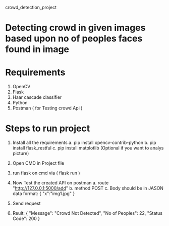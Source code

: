 crowd_detection_project
# Detecting crowd in given images based upon no of peoples faces found in image 
 
# Requirements
1. OpenCV
2. Flask
3. Haar cascade classifier
4. Python
5. Postman ( for Testing crowd Api )

# Steps to run project

1. Install all the requirements
a. pip install opencv-contrib-python
b. pip install flask_restful
c. pip install matplotlib (Optional if you want to analys picture)

2. Open CMD in Project file 

3. run flask on cmd via ( flask run )

4. Now Test the created API on postman 
a. route "http://127.0.0.1:5000/add"
b. method POST
c. Body should be in JASON data format:
{
    "x":"img1.jpg"
}
4. Send request
5. Reult:
{
    "Message": "Crowd Not Detected",
    "No of Peoples": 22,
    "Status Code": 200
}


